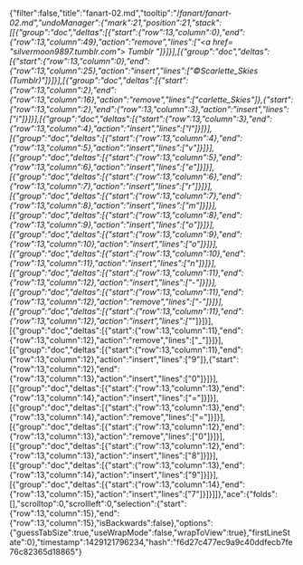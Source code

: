 {"filter":false,"title":"fanart-02.md","tooltip":"/_fanart/fanart-02.md","undoManager":{"mark":21,"position":21,"stack":[[{"group":"doc","deltas":[{"start":{"row":13,"column":0},"end":{"row":13,"column":49},"action":"remove","lines":["<a href= \"silvermoon9897.tumblr.com\"> Tumblr </a>"]}]}],[{"group":"doc","deltas":[{"start":{"row":13,"column":0},"end":{"row":13,"column":25},"action":"insert","lines":["©Scarlette_Skies (Tumblr)"]}]}],[{"group":"doc","deltas":[{"start":{"row":13,"column":2},"end":{"row":13,"column":16},"action":"remove","lines":["carlette_Skies"]},{"start":{"row":13,"column":2},"end":{"row":13,"column":3},"action":"insert","lines":["i"]}]}],[{"group":"doc","deltas":[{"start":{"row":13,"column":3},"end":{"row":13,"column":4},"action":"insert","lines":["l"]}]}],[{"group":"doc","deltas":[{"start":{"row":13,"column":4},"end":{"row":13,"column":5},"action":"insert","lines":["v"]}]}],[{"group":"doc","deltas":[{"start":{"row":13,"column":5},"end":{"row":13,"column":6},"action":"insert","lines":["e"]}]}],[{"group":"doc","deltas":[{"start":{"row":13,"column":6},"end":{"row":13,"column":7},"action":"insert","lines":["r"]}]}],[{"group":"doc","deltas":[{"start":{"row":13,"column":7},"end":{"row":13,"column":8},"action":"insert","lines":["m"]}]}],[{"group":"doc","deltas":[{"start":{"row":13,"column":8},"end":{"row":13,"column":9},"action":"insert","lines":["o"]}]}],[{"group":"doc","deltas":[{"start":{"row":13,"column":9},"end":{"row":13,"column":10},"action":"insert","lines":["o"]}]}],[{"group":"doc","deltas":[{"start":{"row":13,"column":10},"end":{"row":13,"column":11},"action":"insert","lines":["n"]}]}],[{"group":"doc","deltas":[{"start":{"row":13,"column":11},"end":{"row":13,"column":12},"action":"insert","lines":["-"]}]}],[{"group":"doc","deltas":[{"start":{"row":13,"column":11},"end":{"row":13,"column":12},"action":"remove","lines":["-"]}]}],[{"group":"doc","deltas":[{"start":{"row":13,"column":11},"end":{"row":13,"column":12},"action":"insert","lines":["_"]}]}],[{"group":"doc","deltas":[{"start":{"row":13,"column":11},"end":{"row":13,"column":12},"action":"remove","lines":["_"]}]}],[{"group":"doc","deltas":[{"start":{"row":13,"column":11},"end":{"row":13,"column":12},"action":"insert","lines":["9"]},{"start":{"row":13,"column":12},"end":{"row":13,"column":13},"action":"insert","lines":["0"]}]}],[{"group":"doc","deltas":[{"start":{"row":13,"column":13},"end":{"row":13,"column":14},"action":"insert","lines":["="]}]}],[{"group":"doc","deltas":[{"start":{"row":13,"column":13},"end":{"row":13,"column":14},"action":"remove","lines":["="]}]}],[{"group":"doc","deltas":[{"start":{"row":13,"column":12},"end":{"row":13,"column":13},"action":"remove","lines":["0"]}]}],[{"group":"doc","deltas":[{"start":{"row":13,"column":12},"end":{"row":13,"column":13},"action":"insert","lines":["8"]}]}],[{"group":"doc","deltas":[{"start":{"row":13,"column":13},"end":{"row":13,"column":14},"action":"insert","lines":["9"]}]}],[{"group":"doc","deltas":[{"start":{"row":13,"column":14},"end":{"row":13,"column":15},"action":"insert","lines":["7"]}]}]]},"ace":{"folds":[],"scrolltop":0,"scrollleft":0,"selection":{"start":{"row":13,"column":15},"end":{"row":13,"column":15},"isBackwards":false},"options":{"guessTabSize":true,"useWrapMode":false,"wrapToView":true},"firstLineState":0},"timestamp":1429121796234,"hash":"f6d27c477ec9a9c40ddfecb7fe76c82365d18865"}